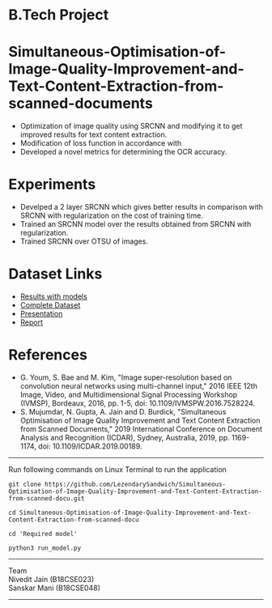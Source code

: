 # B.Tech Project 

# Simultaneous-Optimisation-of-Image-Quality-Improvement-and-Text-Content-Extraction-from-scanned-documents


- Optimization of image quality using SRCNN and modifying it to get improved results for text content extraction.
- Modification of loss function in accordance with 
- Developed a novel metrics for determining the OCR accuracy.

# Experiments

- Develped a 2 layer SRCNN which gives better results in comparison with SRCNN with regularization on the cost of training time.
- Trained an SRCNN model over the results obtained from SRCNN with regularization.
- Trained SRCNN over OTSU of images. 
# Dataset Links

- [Results with models](https://drive.google.com/file/d/1XoG53LyO_0_E3zAE7I7ZC6KW5RTM6hp6/view?usp=sharing)
- [Complete Dataset](https://drive.google.com/drive/folders/1VaBosPu6Na3646f9pAeacdCrAxqsK3Qb?usp=sharing)
- [Presentation](https://docs.google.com/presentation/d/1k6K3MtUwZgs87fLgY51Yv7Q-NfZyQ3zPD9vPmPFyXuw/edit?usp=sharing)
- [Report](https://docs.google.com/document/d/1phWHFxgaWHPzS6AjIN620QCyImc66kRi38ATeAipYFM/edit?usp=sharing)
# References
- G. Youm, S. Bae and M. Kim, "Image super-resolution based on convolution neural networks using multi-channel input," 2016 IEEE 12th Image, Video, and Multidimensional Signal Processing Workshop (IVMSP), Bordeaux, 2016, pp. 1-5, doi: 10.1109/IVMSPW.2016.7528224.
- S. Mujumdar, N. Gupta, A. Jain and D. Burdick, "Simultaneous Optimisation of Image Quality Improvement and Text Content Extraction from Scanned Documents," 2019 International Conference on Document Analysis and Recognition (ICDAR), Sydney, Australia, 2019, pp. 1169-1174, doi: 10.1109/ICDAR.2019.00189.
___

Run following commands on Linux Terminal to run the application  
```  batch
git clone https://github.com/LezendarySandwich/Simultaneous-Optimisation-of-Image-Quality-Improvement-and-Text-Content-Extraction-from-scanned-docu.git
```

``` batch
cd Simultaneous-Optimisation-of-Image-Quality-Improvement-and-Text-Content-Extraction-from-scanned-docu
```
  
``` batch
cd 'Required model'
```

``` batch
python3 run_model.py
```

___
Team  
Nivedit Jain (B18CSE023)
<br/>
Sanskar Mani (B18CSE048)   
___
